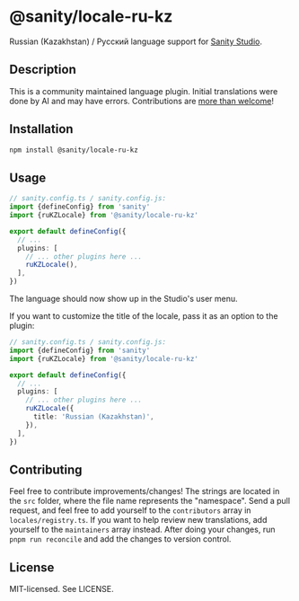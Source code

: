 # @sanity/locale-ru-kz

Russian (Kazakhstan) / Русский language support for [Sanity Studio](https://www.sanity.io/).

## Description

This is a community maintained language plugin. Initial translations were done by AI and may have errors. Contributions are [more than welcome](#contributing)!

## Installation

```sh
npm install @sanity/locale-ru-kz
```

## Usage

```ts
// sanity.config.ts / sanity.config.js:
import {defineConfig} from 'sanity'
import {ruKZLocale} from '@sanity/locale-ru-kz'

export default defineConfig({
  // ...
  plugins: [
    // ... other plugins here ...
    ruKZLocale(),
  ],
})
```

The language should now show up in the Studio's user menu.

If you want to customize the title of the locale, pass it as an option to the plugin:

```ts
// sanity.config.ts / sanity.config.js:
import {defineConfig} from 'sanity'
import {ruKZLocale} from '@sanity/locale-ru-kz'

export default defineConfig({
  // ...
  plugins: [
    // ... other plugins here ...
    ruKZLocale({
      title: 'Russian (Kazakhstan)',
    }),
  ],
})
```

## Contributing

Feel free to contribute improvements/changes! The strings are located in the `src` folder, where the file name represents the "namespace". Send a pull request, and feel free to add yourself to the `contributors` array in `locales/registry.ts`. If you want to help review new translations, add yourself to the `maintainers` array instead. After doing your changes, run `pnpm run reconcile` and add the changes to version control.

## License

MIT-licensed. See LICENSE.
